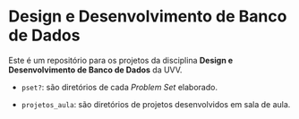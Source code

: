 # Design e Desenvolvimento de Banco de Dados

Este é um repositório para os projetos da disciplina **Design e Desenvolvimento de Banco de Dados** da UVV.

* `pset?`: são diretórios de cada _Problem Set_ elaborado.

* `projetos_aula`: são diretórios de projetos desenvolvidos em sala de aula.
